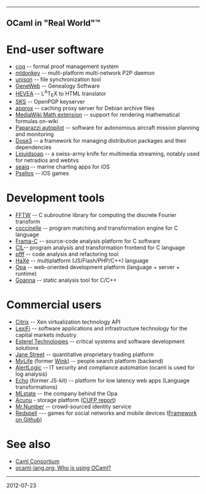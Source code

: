 * * * * *

## OCaml in "Real World"™

# End-user software

* [coq](http://coq.inria.fr/) -- formal proof management system
* [mldonkey](http://mldonkey.sourceforge.net) -- multi-platform multi-network P2P daemon
* [unison](http://www.seas.upenn.edu/~bcpierce/unison/) -- file synchronization tool
* [GeneWeb](http://www.geneweb.org/) -- Genealogy Software
* [HEVEA](http://hevea.inria.fr/) -- L<sup>A</sup>T<sub>E</sub>X to HTML translator
* [SKS](http://minskyprimus.net/sks/) -- OpenPGP keyserver
* [approx](http://packages.debian.org/sid/approx) -- caching proxy server for Debian archive files
* [MediaWiki Math extension](http://www.mediawiki.org/wiki/Extension:Math) -- support for rendering mathematical formulas on-wiki
* [Paparazzi autopilot](http://paparazzi.enac.fr/) -- software for autonomous aircraft mission planning and monitoring
* [Dose3](http://mancoosi.org/software/) -- a framework for managing distribution packages and their dependencies
* [Liquidsoap](http://savonet.sourceforge.net/) -- a swiss-army knife for multimedia streaming, notably used for netradios and webtvs
* [seaiq](http://www.seaiq.com/) -- marine charting apps for iOS
* [Psellos](http://psellos.com/) -- iOS games

# Development tools

* [FFTW](http://www.fftw.org/faq/section2.html#languages) -- C subroutine library for computing the discrete Fourier transform
* [coccinelle](http://coccinelle.lip6.fr/) -- program matching and transformation engine for C language
* [Frama-C](http://frama-c.com/) -- source-code analysis platform for C software
* [CIL](http://cil.sourceforge.net/)-- program analysis and transformation frontend for C language
* [pfff](https://github.com/facebook/pfff/wiki/Main) -- code analysis and refactoring tool
* [HaXe](http://haxe.org/) -- multiplatform (JS/Flash/PHP/C++) language
* [Opa](http://opalang.org/faq.xmlt) -- web-oriented development platform (language + server + runtime)
* [Goanna](http://redlizards.com/) -- static analysis tool for C/C++

# Commercial users

* [Citrix](http://wiki.xensource.com/xenwiki/XAPI_Developer_Guide) -- Xen virtualization technology API
* [LexiFi](http://www.lexifi.com/technology/ocaml) -- software applications and infrastructure technology for the capital markets industry
* [Esterel Technologies](http://www.esterel-technologies.com/technology/free-software/) -- critical systems and software development solutions
* [Jane Street](http://janestreet.com/technology/ocaml.php) -- quantitative proprietary trading platform
* [MyLife](http://www.mylife.com/) (former [Wink](http://oss.wink.com)) -- people search platform (backend)
* [AlertLogic](http://www.alertlogic.com/) -- IT security and compliance automation (ocaml is used for log analysis)
* [Echo](http://www.aboutecho.com/) (former JS-kit) -- platform for low latency web apps (Language transformations)
* [MLstate](http://mlstate.com/) -- the company behind the Opa
* [Acunu](http://acunu.com/) - storage platform ([CUFP report](http://www.slideshare.net/acunu/acunu-ocaml-experience-report-cufp))
* [Mr.Number](http://mrnumber.com) -- crowd-sourced identity service
* [Redspell](http://redspell.ru/) --- games for social networks and mobile devices ([Framework on Github](https://github.com/serp256/lightning))

# See also

* [Caml Consortium](http://caml.inria.fr/consortium/)
* [ocaml-lang.org: Who is using OCaml?](http://ocamlweb.forge.ocamlcore.org/www/companies.html)

* * * * *

2012-07-23

